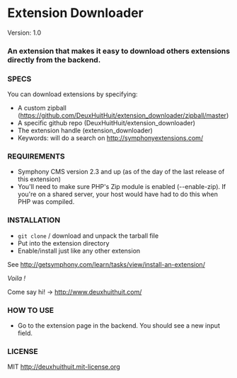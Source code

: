 # Extension Downloader

Version: 1.0

### An extension that makes it easy to download others extensions directly from the backend.

### SPECS ###

You can download extensions by specifying:

- A custom zipball (https://github.com/DeuxHuitHuit/extension_downloader/zipball/master)
- A specific github repo (DeuxHuitHuit/extension_downloader)
- The extension handle (extension_downloader)
- Keywords: will do a search on <http://symphonyextensions.com/>

### REQUIREMENTS ###

- Symphony CMS version 2.3 and up (as of the day of the last release of this extension)
- You'll need to make sure PHP's Zip module is enabled (--enable-zip). 
If you're on a shared server, your host would have had to do this when PHP was compiled.

### INSTALLATION ###

- `git clone` / download and unpack the tarball file
- Put into the extension directory
- Enable/install just like any other extension

See <http://getsymphony.com/learn/tasks/view/install-an-extension/>

*Voila !*

Come say hi! -> <http://www.deuxhuithuit.com/>

### HOW TO USE ###

- Go to the extension page in the backend. You should see a new input field.

### LICENSE ###

MIT <http://deuxhuithuit.mit-license.org>
